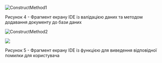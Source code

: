 ![ConstructMethod1](https://github.com/oleksandrblazhko/ai-215-korchakovskij/blob/with-laboratory-work-9/3-SoftwareConstruction/2-IDE/ConstructMethod1.jpg)

<div>
    <p>Рисунок 4 - Фрагмент екрану IDE із валідацією даних та методом додавання документу до бази даних</p>
</div>

![ConstructMethod2](https://github.com/oleksandrblazhko/ai-215-korchakovskij/blob/with-laboratory-work-9/3-SoftwareConstruction/2-IDE/ConstructMMethod2.jpg)

<img src="https://github.com/oleksandrblazhko/ai-215-korchakovskij/blob/with-laboratory-work-9/3-SoftwareConstruction/2-IDE/ConstructMMethod2.jpg" />
<div>
    <p>Рисунок 5 - Фрагмент екрану IDE із функцією для виведення відповідної помилки для користувача</p>
</div>

